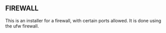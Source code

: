 FIREWALL
--------
This is an installer for a firewall, with certain ports allowed.
It is done using the ufw firewall.
